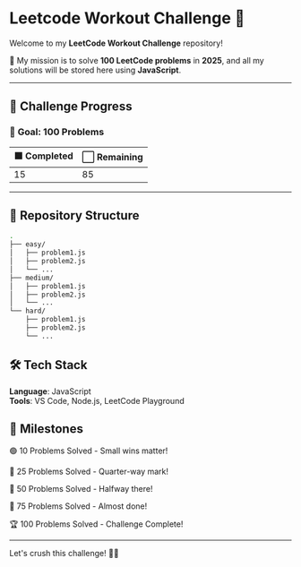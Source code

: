 # Leetcode Workout Challenge 🚀

Welcome to my **LeetCode Workout Challenge** repository!

🎯 My mission is to solve **100 LeetCode problems** in **2025**, and all my solutions will be stored here using **JavaScript**.

---

## 🌟 **Challenge Progress**

### 💯 **Goal:** 100 Problems

| 🟩 Completed | ⬜️ Remaining |
| ------------ | ------------- |
| 15           | 85            |

---

## 📂 **Repository Structure**

```bash
.
├── easy/
│   ├── problem1.js
│   ├── problem2.js
│   └── ...
├── medium/
│   ├── problem1.js
│   ├── problem2.js
│   └── ...
└── hard/
    ├── problem1.js
    ├── problem2.js
    └── ...
```

## 🛠️ Tech Stack

**Language**: JavaScript <br>
**Tools**: VS Code, Node.js, LeetCode Playground

## 🎉 Milestones

🟢 10 Problems Solved - Small wins matter!

🔴 25 Problems Solved - Quarter-way mark!

🔴 50 Problems Solved - Halfway there!

🔴 75 Problems Solved - Almost done!

🏆 100 Problems Solved - Challenge Complete!

---

Let's crush this challenge! 💪🔥
